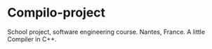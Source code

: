 # Compilo-project
School project, software engineering course. Nantes, France. A little Compiler in C++.
